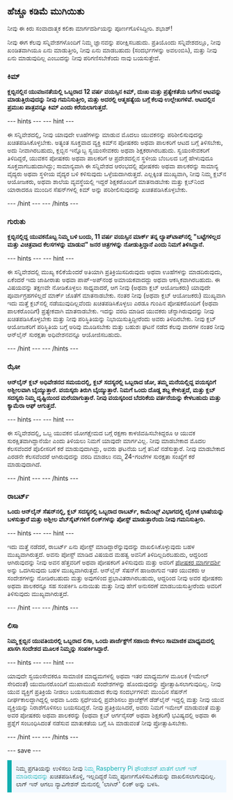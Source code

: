 ## ಹೆಚ್ಚೂ ಕಡಿಮೆ ಮುಗಿಯಿತು

ನೀವು ಈ ಕಿರು ಸಂವಾದಾತ್ಮಕ ಕಲಿಕಾ ಮಾರ್ಗದರ್ಶಿಯನ್ನು ಪೂರ್ಣಗೊಳಿಸಿದ್ದೀರಿ. ಶಭಾಶ್!

ನೀವು ಈಗ ಕೆಲವು ಸನ್ನಿವೇಶಗಳೊಂದಿಗೆ ನಿಮ್ಮ ಜ್ಞಾನವನ್ನು ಪರೀಕ್ಷಿಸಬಹುದು. ಪ್ರತಿಯೊಂದು ಸನ್ನಿವೇಶದಲ್ಲೂ, ನೀವು ಖಂಡಿತವಾಗಿಯೂ ಏನು ಮಾಡುತ್ತೀರಿ, ನೀವು ಏನು ಮಾಡಬಹುದು (ಸಂದರ್ಭಗಳನ್ನು ಅವಲಂಬಿಸಿ), ಮತ್ತು ನೀವು ಏನು ಮಾಡುವುದಿಲ್ಲ ಎಂಬುದನ್ನು ನೀವು ಪರಿಗಣಿಸಬೇಕೆಂದು ನಾವು ಬಯಸುತ್ತೇವೆ.

### ಕಿಮ್

**ಕ್ಲಬ್ಬಿನಲ್ಲಿನ ಯುವಜನತೆಯಲ್ಲಿ ಒಬ್ಬರಾದ 12 ವರ್ಷ ವಯಸ್ಸಿನ ಕಿಮ್, ದುಃಖ ಮತ್ತು ಪ್ರತ್ಯೇಕತೆಯ ಬಗೆಗಿನ ಆಟವನ್ನು ಮಾಡುತ್ತಿರುವುದನ್ನು ನೀವು ಗಮನಿಸುತ್ತೀರಿ, ಮತ್ತು ಅದರಲ್ಲಿ ಆತ್ಮಹತ್ಯೆಯ ಬಗ್ಗೆ ಕೆಲವು ಉಲ್ಲೇಖಗಳಿವೆ. ಆಟದಲ್ಲಿನ ಪ್ರಮುಖ ಪಾತ್ರವನ್ನೂ ಕಿಮ್ ಎಂದು ಕರೆಯಲಾಗುತ್ತದೆ.**

--- hints ---
--- hint ---

ಈ ಸನ್ನಿವೇಶದಲ್ಲಿ, ನೀವು ಯಾವುದೇ ಊಹೆಗಳನ್ನು ಮಾಡುವ ಮೊದಲು ಯುವಕನನ್ನು ಪರಿಶೀಲಿಸುವುದನ್ನು ಖಚಿತಪಡಿಸಿಕೊಳ್ಳಬೇಕು. ಅತ್ಯಂತ ಸೂಕ್ತವಾದ ವ್ಯಕ್ತಿ ಕಿಮ್‌ನ ಪೋಷಕರು ಅಥವಾ ಪಾಲಕರಿಗೆ ಆಟದ ಬಗ್ಗೆ ತಿಳಿಸಬೇಕು, ಅದು ನೀವಾಗಿರಬಹುದು, ಕ್ಲಬ್ಬಿನ ಇನ್ನೊಬ್ಬ ಸ್ವಯಂಸೇವಕರು ಅಥವಾ ಶಿಕ್ಷಕರಾಗಿರಬಹುದು. ಸ್ವಯಂಸೇವಕರಿಗೆ ತಿಳಿದಿದ್ದರೆ, ಯುವಕನ ಪೋಷಕರು ಅಥವಾ ಪಾಲಕರಿಗೆ ಆ ಪ್ರದೇಶದಲ್ಲಿನ ಸ್ಥಳೀಯ ಬೆಂಬಲದ ಬಗ್ಗೆ ಹೇಳುವುದೂ ಸೂಕ್ತವಾಗಬಹುದಾಗಿದ್ದು; ಸಾಮಾನ್ಯವಾಗಿ ಈ ಸನ್ನಿವೇಶದ ಆರಂಭದಲ್ಲಿ ಪೋಷಕರು ಅಥವಾ ಪಾಲಕರನ್ನು ಸಾಮಾನ್ಯ ವೈದ್ಯರು ಅಥವಾ ಸ್ಥಳೀಯ ವೈದ್ಯರ ಬಳಿ ಕಳಿಸುವುದು ಒಳ್ಳೆಯದಾಗಿರುತ್ತದೆ. ಎಲ್ಲಕ್ಕಿಂತ ಮುಖ್ಯವಾಗಿ, ನೀವು ನಿಮ್ಮ ಕ್ಲಬ್‌ನ ಆಯೋಜಕರು, ಅಥವಾ ಶಾಲೆಯ ವ್ಯವಸ್ಥೆಯಲ್ಲಿ ಇದ್ದರೆ ಶಿಕ್ಷಕರೊಂದಿಗೆ ಮಾತನಾಡಬೇಕು ಮತ್ತು ಕ್ಲಬ್‌ನಿಂದ ಯಾರಾದರೂ ಮುಂದಿನ ಸೆಷನ್‌ಗಳಲ್ಲಿ ಕಿಮ್ ಅನ್ನು ಪರಿಶೀಲಿಸುವುದನ್ನು ಖಚಿತಪಡಿಸಿಕೊಳ್ಳಬೇಕು.

--- /hint ---
--- /hints ---

### ಗುರುತು

**ಕ್ಲಬ್ಬಿನಲ್ಲಿದ್ದ ಯುವಕನೊಬ್ಬ ನಿಮ್ಮ ಬಳಿ ಬಂದು, 11 ವರ್ಷ ವಯಸ್ಸಿನ ಮಾರ್ಕ್ ತನ್ನ ಲ್ಯಾಪ್‌ಟಾಪ್‌ನಲ್ಲಿ "ಬಟ್ಟೆಗಳಿಲ್ಲದ ಮತ್ತು ವಿಚಿತ್ರವಾದ ಕೆಲಸಗಳನ್ನು ಮಾಡುವ" ಜನರ ಚಿತ್ರಗಳನ್ನು ನೋಡುತ್ತಿದ್ದಾನೆ ಎಂದು ನಿಮಗೆ ತಿಳಿಸಿದ್ದಾನೆ.**

--- hints ---
--- hint ---

ಈ ಸನ್ನಿವೇಶದಲ್ಲಿ ಮುಖ್ಯ ಕಲಿಕೆಯೆಂದರೆ ಅತಿಯಾಗಿ ಪ್ರತಿಕ್ರಿಯಿಸದಿರುವುದು ಅಥವಾ ಊಹೆಗಳನ್ನು ಮಾಡದಿರುವುದು, ಏಕೆಂದರೆ ಇದು ಜಾಹೀರಾತು ಅಥವಾ ಪಾಪ್-ಅಪ್‌ನಂಥ ಅಮಾಯಕವಾದದ್ದು ಅಥವಾ ಆಕಸ್ಮಿಕವಾಗಿರಬಹುದು. ಈ ವಿಷಯವನ್ನು ತಕ್ಷಣವೇ ನೋಡಿಕೊಳ್ಳಲು ಸಾಧ್ಯವಾದರೆ, ಆಗ ನೀವು (ಅಥವಾ ಕ್ಲಬ್ ಆಯೋಜಕರು) ಯಾವುದೇ ಪೂರ್ವಾಗ್ರಹಗಳಿಲ್ಲದೆ ಮಾರ್ಕ್ ಜೊತೆಗೆ ಮಾತನಾಡಬೇಕು. ನಂತರ ನೀವು (ಅಥವಾ ಕ್ಲಬ್ ಆಯೋಜಕರು) ಮುಖ್ಯವಾಗಿ ಇದು ಮತ್ತೆ ಕ್ಲಬ್‌ನಲ್ಲಿ ನಡೆಯುವುದಿಲ್ಲವೆಂದು ಖಚಿತಪಡಿಸಿಕೊಳ್ಳಲು ಎರಡೂ ಗುಂಪಿನ ಪೋಷಕರೊಂದಿಗೆ (ಅಥವಾ ಪಾಲಕರೊಂದಿಗೆ) ಪ್ರತ್ಯೇಕವಾಗಿ ಮಾತನಾಡಬೇಕು. ಇದನ್ನು ವರದಿ ಮಾಡಿದ ಯುವಕರು ಚೆನ್ನಾಗಿರುವುದನ್ನು ನೀವು ಖಚಿತಪಡಿಸಿಕೊಳ್ಳಬೇಕು ಮತ್ತು ನೀವು ಪರಿಸ್ಥಿತಿಯನ್ನು ನಿಭಾಯಿಸುತ್ತಿದ್ದೀರೆಂದು ಅವರು ತಿಳಿದಿರಬೇಕು. ನೀವು ಕ್ಲಬ್ ಆಯೋಜಕರಿಗೆ ಪರಿಸ್ಥಿತಿಯ ಬಗ್ಗೆ ಅರಿವು ಮೂಡಿಸಬೇಕು ಮತ್ತು ಬಹುಶಃ ಘಟನೆ ನಡೆದ ಕೆಲವು ವಾರಗಳ ನಂತರ ನೀವು ಆನ್‌ಲೈನ್‌ ಸುರಕ್ಷತಾ ಅಧಿವೇಶನವನ್ನೂ ಆಯೋಜಿಸಬಹುದು.

--- /hint ---
--- /hints ---

### ಝೋ

**ಆನ್‌ಲೈನ್‌ ಕ್ಲಬ್ ಅಧಿವೇಶನದ ಸಮಯದಲ್ಲಿ, ಕ್ಲಬ್ ಸದಸ್ಯರಲ್ಲಿ ಒಬ್ಬರಾದ ಜೋ, ತಮ್ಮ ಮನೆಯಲ್ಲಿದ್ದ ವಯಸ್ಕರಿಗೆ ಅಶ್ಲೀಲವಾಗಿ ಬೈಯ್ಯುತ್ತಾರೆ. ವಯಸ್ಕರು ತಿರುಗಿ ಬೈಯ್ಯುತ್ತಾರೆ. ನಿಮಗೆ ಒಂದು ದೊಡ್ಡ ಶಬ್ದ ಕೇಳುತ್ತದೆ, ಮತ್ತು ಕ್ಲಬ್ ಸದಸ್ಯರು ನಿಮ್ಮ ದೃಷ್ಟಿಯಿಂದ ಮರೆಯಾಗುತ್ತಾರೆ. ನೀವು ವಯಸ್ಕರಿಂದ ಬೆದರಿಕೆಯ ವರ್ತನೆಯನ್ನು ಕೇಳಬಹುದು ಮತ್ತು ಕ್ಯಾಮೆರಾ ಆಫ್ ಆಗುತ್ತದೆ.**

--- hints ---
--- hint ---

ಈ ಸನ್ನಿವೇಶದಲ್ಲಿ, ಒಬ್ಬ ಯುವಕನ ಯೋಗಕ್ಷೇಮದ ಬಗ್ಗೆ ರಕ್ಷಣಾ ಕಾಳಜಿವಹಿಸಬೇಕಿದ್ದರೂ ಆ ಯುವಕ ಸುರಕ್ಷಿತವಾಗಿದ್ದಾನೆಯೇ ಎಂದು ತಿಳಿಯಲು ನಿಮಗೆ ಯಾವುದೇ ಮಾರ್ಗವಿಲ್ಲ. ನೀವು ಮಾಡಬೇಕಾದ ಮೊದಲ ಕೆಲಸವೆಂದರೆ ಪೊಲೀಸರಿಗೆ ಕರೆ ಮಾಡುವುದಾಗಿದ್ದು, ಅವರು ಘಟನೆಯ ಬಗ್ಗೆ ತನಿಖೆ ನಡೆಸುತ್ತಾರೆ. ನೀವು ಮಾಡಬೇಕಾದ ಎರಡನೇ ಕೆಲಸವೆಂದರೆ ಆಗಿರುವುದನ್ನು ವರದಿ ಮಾಡಲು ನಮ್ಮ 24-ಗಂಟೆಗಳ ಸುರಕ್ಷತಾ ಸಂಖ್ಯೆಗೆ ಕರೆ ಮಾಡುವುದಾಗಿದೆ.

--- /hint ---
--- /hints ---

### ರಾಬರ್ಟ್

**ಒಂದು ಆನ್‌ಲೈನ್‌ ಸೆಷನ್‌ನಲ್ಲಿ, ಕ್ಲಬ್ ಸದಸ್ಯರಲ್ಲಿ ಒಬ್ಬರಾದ ರಾಬರ್ಟ್, ಕಾಮೆಂಟ್ಸ್ ವಿಭಾಗದಲ್ಲಿ ಲೈಂಗಿಕ ಭಾಷೆಯನ್ನು ಬಳಸುತ್ತಾರೆ ಮತ್ತು ಅಶ್ಲೀಲ ವೆಬ್‌ಸೈಟ್‌ಗಳಿಗೆ ಲಿಂಕ್‌ಗಳನ್ನು ಪೋಸ್ಟ್ ಮಾಡುತ್ತಾರೆಂದು ನೀವು ಗಮನಿಸುತ್ತೀರಿ.**

--- hints ---
--- hint ---

ಇದು ಮತ್ತೆ ನಡೆದರೆ, ರಾಬರ್ಟ್ ಏನು ಪೋಸ್ಟ್ ಮಾಡಿದ್ದಾರೆನ್ನುವುದನ್ನು ದಾಖಲಿಸಿಕೊಳ್ಳುವುದು ಬಹಳ ಮುಖ್ಯವಾಗಿರುತ್ತದೆ. ಅವನು ಪೋಸ್ಟ್ ಮಾಡಿದ ವಿಷಯದ ಮಹತ್ವ ಅವನಿಗೆ ತಿಳಿದಿಲ್ಲದಿರಬಹುದು, ಆದ್ದರಿಂದ ಆಗಿರುವುದನ್ನು ನೀವು ಅವನ ಹೆತ್ತವರಿಗೆ ಅಥವಾ ಪೋಷಕರಿಗೆ ತಿಳಿಸುವುದು ಮತ್ತು ಅವರಿಗೆ [ ಪೋಷಕರ ಮಾರ್ಗದರ್ಶಿ](https://help.coderdojo.com/cdkb/s/article/Parents-guide-to-CoderDojo) ಅನ್ನು ಒದಗಿಸುವುದು ಬಹಳ ಮುಖ್ಯವಾಗಿರುತ್ತದೆ. ಆನ್‌ಲೈನ್‌ ಸೆಷನ್‌ಗೆ ಹಾಜರಾಗುವ ಇತರ ಯುವಕರು ಆ ಸಂದೇಶಗಳನ್ನು ನೋಡಿರಬಹುದು ಮತ್ತು ಅವುಗಳಿಂದ ಪ್ರಭಾವಿತರಾಗಿರಬಹುದು, ಆದ್ದರಿಂದ ನೀವು ಅವರ ಪೋಷಕರು ಅಥವಾ ಪಾಲಕರನ್ನೂ ಸಹ ಸಂಪರ್ಕಿಸಿ ಏನಾಯಿತು ಮತ್ತು ನೀವು ಹೇಗೆ ಅನುಸರಣೆ ಮಾಡಬಯಸುತ್ತೀರೆಂದು ಅವರಿಗೆ ತಿಳಿಸುವುದು ಮುಖ್ಯವಾಗಿರುತ್ತದೆ.

--- /hint ---
--- /hints ---
### ಲಿಸಾ

**ನಿಮ್ಮ ಕ್ಲಬ್ಬಿನ ಯುವತಿಯರಲ್ಲಿ ಒಬ್ಬರಾದ ಲಿಸಾ, ಒಂದು ಪಾರ್ಜೆಕ್ಟ್‌ಗೆ ಸಹಾಯ ಕೇಳಲು ಸಾಮಾಜಿಕ ಮಾಧ್ಯಮದಲ್ಲಿ ಖಾಸಗಿ ಸಂದೇಶದ ಮೂಲಕ ನಿಮ್ಮನ್ನು ಸಂಪರ್ಕಿಸಿದ್ದಾರೆ.**

--- hints ---
--- hint ---

ಯಾವುದೇ ಸ್ವಯಂಸೇವಕರೂ ಸಾಮಾಜಿಕ ಮಾಧ್ಯಮಗಳಲ್ಲಿ ಅಥವಾ ಇತರ ಮಾಧ್ಯಮಗಳ ಮೂಲಕ (ಇಮೇಲ್ ಸೇರಿದಂತೆ) ಯುವಜನರೊಂದಿಗೆ ಮುಖಾಮುಖಿ ಸಂದೇಶಗಳನ್ನು ಹೊಂದುವುದನ್ನು ಪ್ರೋತ್ಸಾಹಿಸಲಾಗುವುದಿಲ್ಲ. ನೀವು ಯುವ ವ್ಯಕ್ತಿಗೆ ಪ್ರತಿಕ್ರಿಯೆ ನೀಡಲು ಬಯಸಬಹುದಾದ ಕೆಲವು ಸಂದರ್ಭಗಳಿವೆ: ಮುಂದಿನ ಸೆಷನ್‌ಗೆ ದೀರ್ಘಕಾಲದ್ದಾಗಿದ್ದಲ್ಲಿ ಅಥವಾ ಒಂದು ಸ್ಪರ್ಧೆಯಲ್ಲಿ ಪ್ರವೇಶಿಸಲು ಪ್ರಾಜೆಕ್ಟ್‌ಗೆ ಡೆಡ್‌ಲೈನ್ ಇದ್ದಲ್ಲಿ ಮತ್ತು ನೀವು ಯುವ ವ್ಯಕ್ತಿಯನ್ನು ನಿರಾಶೆಗೊಳಿಸಲು ಬಯಸದಿದ್ದರೆ. ನೀವು ಪ್ರತಿಕ್ರಿಯಿಸಿದರೆ, ಅವರು ನಿಮಗೆ ಇಮೇಲ್ ಮಾಡುವಂತೆ ಮತ್ತು ಅವರ ಪೋಷಕರು ಅಥವಾ ಪಾಲಕರನ್ನು (ಅಥವಾ ಕ್ಲಬ್ ಆರ್ಗನೈಸರ್ ಅಥವಾ ಶಿಕ್ಷಕರಿಗೆ) ಭವಿಷ್ಯದಲ್ಲಿ ಅಥವಾ ಈ ಪ್ರಶ್ನೆಗೆ ಸಂಬಂಧಿಸಿದಂತೆ ನಡೆಸುವ ಮಾತುಕತೆಯ ಬಗ್ಗೆ ಸಿಸಿ ಮಾಡುವಂತೆ ನೀವು ಪ್ರೋತ್ಸಾಹಿಸಬೇಕು.

--- /hint ---
--- /hints ---

--- save ---

<p style="border-left: solid; border-width:10px; border-color: #0faeb0; background-color: aliceblue; padding: 10px;">
ನಿಮ್ಮ ಪ್ರಗತಿಯನ್ನು ಉಳಿಸಲು ನೀವು <span style="color: #0faeb0"> ನಿಮ್ಮ Raspberry Pi ಫೌಂಡೇಶನ್ ಖಾತೆಗೆ ಲಾಗ್ ಇನ್ ಮಾಡಿರುವುದನ್ನು</span> ಖಚಿತಪಡಿಸಿಕೊಳ್ಳಿ, ಇಲ್ಲದಿದ್ದರೆ ನಿಮ್ಮ ಪೂರ್ಣಗೊಳಿಸುವಿಕೆಯನ್ನು ದಾಖಲಿಸಲಾಗುವುದಿಲ್ಲ. ಲಾಗ್ ಇನ್ ಆಗಲು ನ್ಯಾವಿಗೇಶನ್ ಮೆನುನಲ್ಲಿ 'ಲಾಗಿನ್' ಲಿಂಕ್ ಅನ್ನು ಬಳಸಿ.
</p>

